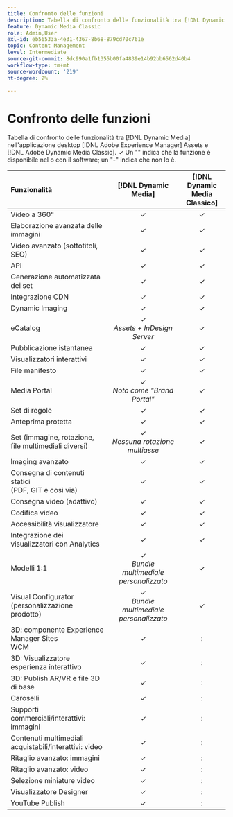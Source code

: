 ```yaml
---
title: Confronto delle funzioni
description: Tabella di confronto delle funzionalità tra [!DNL Dynamic Media] in [!DNL Adobe Experience Manager] Assets e [!DNL Adobe Dynamic Media Classic] applicazione desktop.
feature: Dynamic Media Classic
role: Admin,User
exl-id: eb56533a-4e31-4367-8b68-879cd70c761e
topic: Content Management
level: Intermediate
source-git-commit: 8dc990a1fb1355b00fa4839e14b92bb6562d40b4
workflow-type: tm+mt
source-wordcount: '219'
ht-degree: 2%

---
```


# Confronto delle funzioni

Tabella di confronto delle funzionalità tra [!DNL Dynamic Media] nell&#39;applicazione desktop [!DNL Adobe Experience Manager] Assets e [!DNL Adobe Dynamic Media Classic]. ✓ Un &quot;&quot; indica che la funzione è disponibile nel o con il software; un &quot;-&quot; indica che non lo è.

| Funzionalità | [!DNL Dynamic Media] | [!DNL Dynamic Media<br>Classico] |
| :--- | :---: | :---: |
| Video a 360° | ✓ | ✓ |
| Elaborazione avanzata delle immagini | ✓ | ✓ |
| Video avanzato (sottotitoli, SEO) | ✓ | ✓ |
| API | ✓ | ✓ |
| Generazione automatizzata dei set | ✓ | ✓ |
| Integrazione CDN | ✓ | ✓ |
| Dynamic Imaging | ✓ | ✓ |
| eCatalog | ✓<br>*Assets + InDesign Server* | ✓ |
| Pubblicazione istantanea | ✓ | ✓ |
| Visualizzatori interattivi | ✓ | ✓ |
| File manifesto | ✓ | ✓ |
| Media Portal | ✓<br>*Noto come &quot;Brand Portal&quot;* | ✓ |
| Set di regole | ✓ | ✓ |
| Anteprima protetta | ✓ | ✓ |
| Set (immagine, rotazione, file multimediali diversi) | ✓<br>*Nessuna rotazione multiasse* | ✓ |
| Imaging avanzato | ✓ | ✓ |
| Consegna di contenuti statici<br>(PDF, GIT e così via) | ✓ | ✓ |
| Consegna video (adattivo) | ✓ | ✓ |
| Codifica video | ✓ | ✓ |
| Accessibilità visualizzatore | ✓ | ✓ |
| Integrazione dei visualizzatori con Analytics | ✓ | ✓ |
| Modelli 1:1 | ✓<br>*Bundle multimediale personalizzato* | ✓ |
| Visual Configurator<br>(personalizzazione prodotto) | ✓<br>*Bundle multimediale personalizzato* | ✓ |
| 3D: componente Experience Manager Sites<br>WCM | ✓ | : |
| 3D: Visualizzatore esperienza interattivo | ✓ | : |
| 3D: Publish AR/VR e file 3D di base | ✓ | : |
| Caroselli | ✓ | : |
| Supporti commerciali/interattivi: immagini | ✓ | : |
| Contenuti multimediali acquistabili/interattivi: video | ✓ | : |
| Ritaglio avanzato: immagini | ✓ | : |
| Ritaglio avanzato: video | ✓ | : |
| Selezione miniature video | ✓ | : |
| Visualizzatore Designer | ✓ | : |
| YouTube Publish | ✓ | : |
